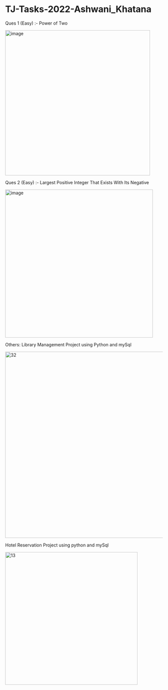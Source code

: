 # TJ-Tasks-2022-Ashwani_Khatana

Ques 1 (Easy) :- Power of Two

<img width="463" alt="image" src="https://user-images.githubusercontent.com/118197433/201703187-dbef45d5-2687-49fc-9c61-55aaf19381fc.png">


Ques 2 (Easy) :- Largest Positive Integer That Exists With Its Negative

<img width="472" alt="image" src="https://user-images.githubusercontent.com/118197433/201701801-8842866e-be8c-4227-aebc-64bfd53aded4.png">

Others:
Library Management Project using Python and mySql

<img width="594" alt="32" src="https://user-images.githubusercontent.com/118197433/201707457-29744a99-5d28-4e1f-9a7f-87d1dc0c7efc.png">

Hotel Reservation Project using python and mySql

<img width="423" alt="13" src="https://user-images.githubusercontent.com/118197433/201708706-7de9d785-de0a-4d15-b8f9-b28e59b879b9.png">
